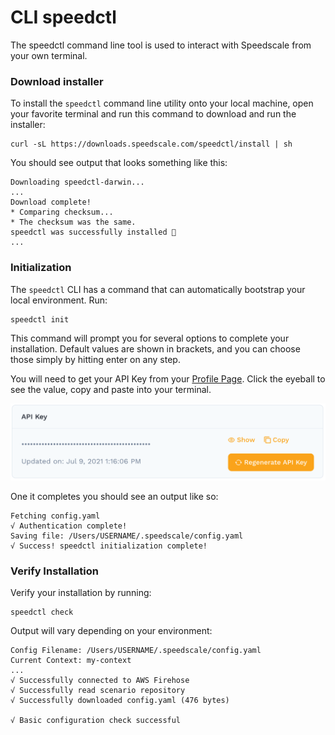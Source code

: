 
# CLI speedctl

The speedctl command line tool is used to interact with Speedscale from your
own terminal.

### Download installer

To install the `speedctl` command line utility onto your local machine, open your favorite terminal and run this command to download and run the installer:

```
curl -sL https://downloads.speedscale.com/speedctl/install | sh
```

You should see output that looks something like this:

```
Downloading speedctl-darwin...
...
Download complete!
* Comparing checksum...
* The checksum was the same.
speedctl was successfully installed 🎉
...
```

### Initialization <a href="#part-ii-run-speedctl-initialization" id="part-ii-run-speedctl-initialization"></a>

The `speedctl` CLI has a command that can automatically bootstrap your local environment. Run:

```
speedctl init
```

This command will prompt you for several options to complete your installation. Default values are shown in brackets, and you can choose those simply by hitting enter on any step.

You will need to get your API Key from your [Profile Page](https://app.speedscale.com/profile). Click the eyeball to see the value, copy and paste into your terminal.

![](./ScreenShot2021-08-13at10.56.03AM.png)

One it completes you should see an output like so:

```
Fetching config.yaml
√ Authentication complete!
Saving file: /Users/USERNAME/.speedscale/config.yaml
√ Success! speedctl initialization complete!
```

### Verify Installation

Verify your installation by running:

```
speedctl check
```

Output will vary depending on your environment:

```
Config Filename: /Users/USERNAME/.speedscale/config.yaml
Current Context: my-context
...
√ Successfully connected to AWS Firehose
√ Successfully read scenario repository
√ Successfully downloaded config.yaml (476 bytes)

√ Basic configuration check successful
```
